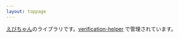 ```yaml
---
layout: toppage
---
```


<p>
<a href="https://twitter.com/rsk0315_h4x">えびちゃん</a>のライブラリです。<a href="https://github.com/online-judge-tools/verification-helper">verification-helper</a> で管理されています。
</p>
